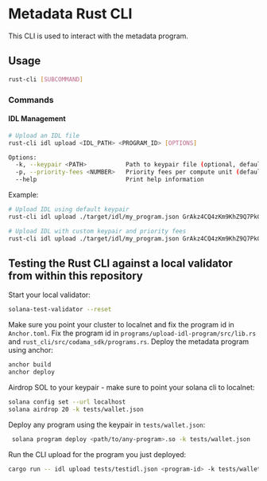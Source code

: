 # Metadata Rust CLI

This CLI is used to interact with the metadata program.

## Usage

```bash
rust-cli [SUBCOMMAND]
```

### Commands

#### IDL Management

```bash
# Upload an IDL file
rust-cli idl upload <IDL_PATH> <PROGRAM_ID> [OPTIONS]

Options:
  -k, --keypair <PATH>           Path to keypair file (optional, defaults to config)
  -p, --priority-fees <NUMBER>   Priority fees per compute unit (default: 0)
  --help                         Print help information
```

Example:

```bash
# Upload IDL using default keypair
rust-cli idl upload ./target/idl/my_program.json GrAkz4CQ4zKm9KhZ9Q7PkCmqDP7JuSGbpwGY8dxKt6Kj

# Upload IDL with custom keypair and priority fees
rust-cli idl upload ./target/idl/my_program.json GrAkz4CQ4zKm9KhZ9Q7PkCmqDP7JuSGbpwGY8dxKt6Kj -k ./my-keypair.json -p 1000
```

## Testing the Rust CLI against a local validator from within this repository

Start your local validator:

```bash
solana-test-validator --reset
```

Make sure you point your cluster to localnet and fix the program id in `Anchor.toml`.
Fix the program id in `programs/upload-idl-program/src/lib.rs` and `rust_cli/src/codama_sdk/programs.rs`.
Deploy the metadata program using anchor:

```bash
anchor build
anchor deploy
```

Airdrop SOL to your keypair - make sure to point your solana cli to localnet:

```bash
solana config set --url localhost
solana airdrop 20 -k tests/wallet.json  
```

Deploy any program using the keypair in `tests/wallet.json`:

```bash
 solana program deploy <path/to/any-program>.so -k tests/wallet.json
```

Run the CLI upload for the program you just deployed:

```bash
cargo run -- idl upload tests/testidl.json <program-id> -k tests/wallet.json -p 0
```

